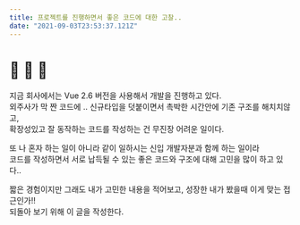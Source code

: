 ```yaml
---
title: 프로젝트를 진행하면서 좋은 코드에 대한 고찰..
date: "2021-09-03T23:53:37.121Z"
---
```


# 🤯 🤯 🤯

지금 회사에서는 Vue 2.6 버전을 사용해서 개발을 진행하고 있다.  
외주사가 막 짠 코드에 .. 신규타입을 덧붙이면서 촉박한 시간안에 기존 구조를 해치치않고,  
확장성있고 잘 동작하는 코드를 작성하는 건 무진장 어려운 일이다.

또 나 혼자 하는 일이 아니라 같이 일하시는 신입 개발자분과 함께 하는 일이라  
코드를 작성하면서 서로 납득될 수 있는 좋은 코드와 구조에 대해 고민을 많이 하고 있다..

짧은 경험이지만 그래도 내가 고민한 내용을 적어보고, 성장한 내가 봤을때 이게 맞는 접근인가!!  
되돌아 보기 위해 이 글을 작성한다.

